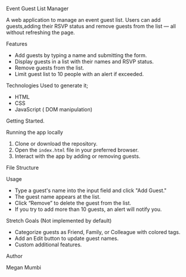  Event Guest List Manager

A web application to manage an event guest list. Users can add guests,adding their RSVP status and remove guests from the list — all without refreshing the page.

Features

- Add guests by typing a name and submitting the form.
- Display guests in a list with their names and RSVP status.
- Remove guests from the list.
- Limit guest list to 10 people with an alert if exceeded.


Technologies Used to generate it;

- HTML
- CSS
- JavaScript ( DOM manipulation)


Getting Started.

Running the app locally

1. Clone or download the repository.
2. Open the `index.html` file in your preferred browser.
3. Interact with the app by adding or removing guests.


File Structure

Usage

- Type a guest's name into the input field and click "Add Guest."
- The guest name appears at the list.
- Click “Remove” to delete the guest from the list.
- If you try to add more than 10 guests, an alert will notify you.


Stretch Goals (Not implemented by default)

- Categorize guests as Friend, Family, or Colleague with colored tags.
- Add an Edit button to update guest names.
- Custom additional features.


 Author

Megan Mumbi


